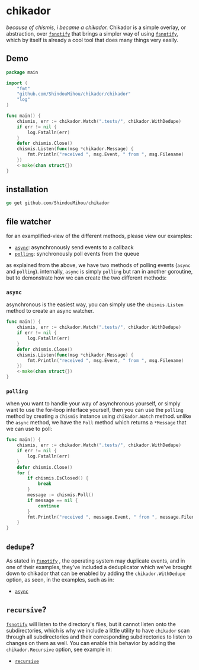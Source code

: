 # chikador

*because of chismis, i became a chikador.* Chikador is a simple overlay, or abstraction, over [`fsnotify`](https://github.com/fsnotify/fsnotify) 
that brings a simpler way of using [`fsnotify`](https://github.com/fsnotify/fsnotify), which by itself is already a cool tool that does many 
things very easily.

## Demo
```go
package main

import (
	"fmt"
	"github.com/ShindouMihou/chikador/chikador"
	"log"
)

func main() {
	chismis, err := chikador.Watch(".tests/", chikador.WithDedupe)
	if err != nil {
		log.Fatalln(err)
	}
	defer chismis.Close()
	chismis.Listen(func(msg *chikador.Message) {
		fmt.Println("received ", msg.Event, " from ", msg.Filename)
	})
	<-make(chan struct{})
}
```

## installation
```go
go get github.com/ShindouMihou/chikador
```

## file watcher

for an examplified-view of the different methods, please view our examples:
- [`async`](examples/async/main.go): asynchronously send events to a callback
- [`polling`](examples/polling/main.go): synchronously poll events from the queue

as explained from the above, we have two methods of polling events (`async` and `polling`). internally, `async` is simply 
`polling` but ran in another goroutine, but to demonstrate how we can create the two different methods:

### `async`

asynchronous is the easiest way, you can simply use the `chismis.Listen` method to create an async watcher.

```go
func main() {
    chismis, err := chikador.Watch(".tests/", chikador.WithDedupe)
    if err != nil {
        log.Fatalln(err)
    }
    defer chismis.Close()
	chismis.Listen(func(msg *chikador.Message) {
        fmt.Println("received ", msg.Event, " from ", msg.Filename)
    })
    <-make(chan struct{})
}
```

### `polling`

when you want to handle your way of asynchronous yourself, or simply want to use the for-loop interface yourself, then 
you can use the `polling` method by creating a `Chismis` instance using `chikador.Watch` method. unlike the `async` 
method, we have the `Poll` method which returns a `*Message` that we can use to poll:
```go
func main() {
    chismis, err := chikador.Watch(".tests/", chikador.WithDedupe)
    if err != nil {
        log.Fatalln(err)
    }
    defer chismis.Close()
    for {
        if chismis.IsClosed() {
            break
        }
        message := chismis.Poll()
        if message == nil {
            continue
        }
        fmt.Println("received ", message.Event, " from ", message.Filename)
    }
}
```

## `dedupe`?

As stated in [`fsnotify`](https://github.com/fsnotify/fsnotify) , the operating system may duplicate events, and in one of their examples, they've included a 
deduplicator which we've brought down to chikador that can be enabled by adding the `chikador.WithDedupe` option, as seen, 
in the examples, such as in:
- [`async`](examples/async/main.go)

## `recursive`?

[`fsnotify`](https://github.com/fsnotify/fsnotify) will listen to the directory's files, but it cannot listen onto the subdirectories, which is why we include a little 
utility to have `chikador` scan through all subdirectories and their corresponding subdirectories to listen to changes on them as well. You can enable this behavior by adding 
the `chikador.Recursive` option, see example in:
- [`recursive`](examples/recursive/main.go)